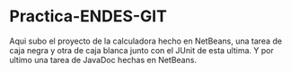 # Practica-ENDES-GIT


Aqui subo el proyecto  de  la  calculadora hecho en NetBeans, una tarea de caja negra y otra de caja blanca junto con el JUnit de esta ultima. Y por ultimo una tarea de JavaDoc hechas en NetBeans.
